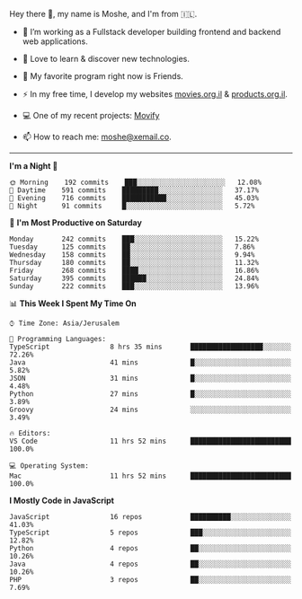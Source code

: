 Hey there 👋, my name is Moshe, and I'm from 🇮🇱.

- :telescope: I’m working as a Fullstack developer building frontend and backend web applications.

- :seedling: Love to learn & discover new technologies.

- 🍿 My favorite program right now is Friends.

- :zap: In my free time, I develop my websites [movies.org.il](https://movies.org.il) & [products.org.il](https://products.org.il).

- 💻 One of my recent projects: [Movify](https://github.com/jewishmoses/movify)

- :mailbox: How to reach me: moshe@xemail.co.

<hr/>

<!--START_SECTION:waka-->
**I'm a Night 🦉** 

```text
🌞 Morning    192 commits    ███░░░░░░░░░░░░░░░░░░░░░░   12.08% 
🌆 Daytime    591 commits    █████████░░░░░░░░░░░░░░░░   37.17% 
🌃 Evening    716 commits    ███████████░░░░░░░░░░░░░░   45.03% 
🌙 Night      91 commits     █░░░░░░░░░░░░░░░░░░░░░░░░   5.72%

```
📅 **I'm Most Productive on Saturday** 

```text
Monday       242 commits    ███░░░░░░░░░░░░░░░░░░░░░░   15.22% 
Tuesday      125 commits    ██░░░░░░░░░░░░░░░░░░░░░░░   7.86% 
Wednesday    158 commits    ██░░░░░░░░░░░░░░░░░░░░░░░   9.94% 
Thursday     180 commits    ██░░░░░░░░░░░░░░░░░░░░░░░   11.32% 
Friday       268 commits    ████░░░░░░░░░░░░░░░░░░░░░   16.86% 
Saturday     395 commits    ██████░░░░░░░░░░░░░░░░░░░   24.84% 
Sunday       222 commits    ███░░░░░░░░░░░░░░░░░░░░░░   13.96%

```


📊 **This Week I Spent My Time On** 

```text
⌚︎ Time Zone: Asia/Jerusalem

💬 Programming Languages: 
TypeScript               8 hrs 35 mins       ██████████████████░░░░░░░   72.26% 
Java                     41 mins             █░░░░░░░░░░░░░░░░░░░░░░░░   5.82% 
JSON                     31 mins             █░░░░░░░░░░░░░░░░░░░░░░░░   4.48% 
Python                   27 mins             █░░░░░░░░░░░░░░░░░░░░░░░░   3.89% 
Groovy                   24 mins             ░░░░░░░░░░░░░░░░░░░░░░░░░   3.49%

🔥 Editors: 
VS Code                  11 hrs 52 mins      █████████████████████████   100.0%

💻 Operating System: 
Mac                      11 hrs 52 mins      █████████████████████████   100.0%

```

**I Mostly Code in JavaScript** 

```text
JavaScript               16 repos            ██████████░░░░░░░░░░░░░░░   41.03% 
TypeScript               5 repos             ███░░░░░░░░░░░░░░░░░░░░░░   12.82% 
Python                   4 repos             ██░░░░░░░░░░░░░░░░░░░░░░░   10.26% 
Java                     4 repos             ██░░░░░░░░░░░░░░░░░░░░░░░   10.26% 
PHP                      3 repos             ██░░░░░░░░░░░░░░░░░░░░░░░   7.69%

```



<!--END_SECTION:waka-->

